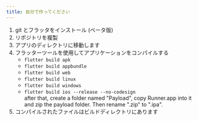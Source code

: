 ```yaml
---
title: 自分で作ってください
---
```


1. git とフラッタをインストール (ベータ版)
2. リポジトリを複製
3. アプリのディレクトリに移動します
4. フラッターツールを使用してアプリケーションをコンパイルする
   - `flutter build apk`
   - `flutter build appbundle`
   - `flutter build web`
   - `flutter build linux`
   - `flutter build windows`
   - `flutter build ios --release --no-codesign`\
     after that, create a folder named "Payload", copy Runner.app into it and zip the payload folder. Then rename ".zip" to ".ipa".
5. コンパイルされたファイルはビルドディレクトリにあります
